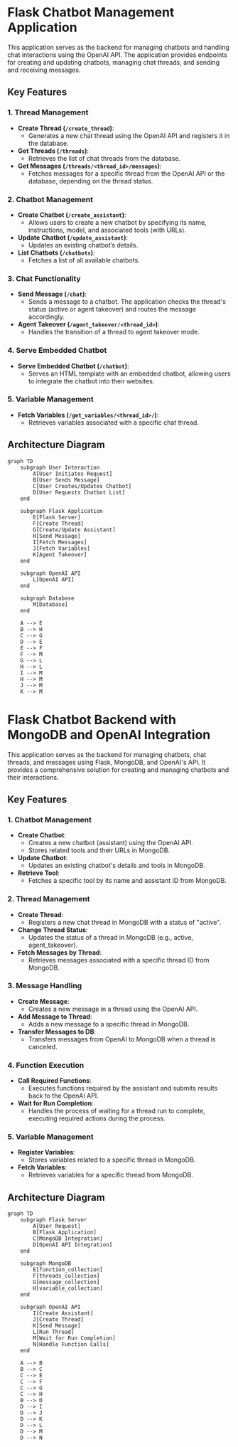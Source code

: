 # Flask Chatbot Management Application

This application serves as the backend for managing chatbots and handling chat interactions using the OpenAI API. The application provides endpoints for creating and updating chatbots, managing chat threads, and sending and receiving messages.

## Key Features

### 1. **Thread Management**
   - **Create Thread (`/create_thread`)**:
     - Generates a new chat thread using the OpenAI API and registers it in the database.
   - **Get Threads (`/threads`)**:
     - Retrieves the list of chat threads from the database.
   - **Get Messages (`/threads/<thread_id>/messages`)**:
     - Fetches messages for a specific thread from the OpenAI API or the database, depending on the thread status.

### 2. **Chatbot Management**
   - **Create Chatbot (`/create_assistant`)**:
     - Allows users to create a new chatbot by specifying its name, instructions, model, and associated tools (with URLs).
   - **Update Chatbot (`/update_assistant`)**:
     - Updates an existing chatbot’s details.
   - **List Chatbots (`/chatbots`)**:
     - Fetches a list of all available chatbots.

### 3. **Chat Functionality**
   - **Send Message (`/chat`)**:
     - Sends a message to a chatbot. The application checks the thread's status (active or agent takeover) and routes the message accordingly.
   - **Agent Takeover (`/agent_takeover/<thread_id>`)**:
     - Handles the transition of a thread to agent takeover mode.

### 4. **Serve Embedded Chatbot**
   - **Serve Embedded Chatbot (`/chatbot`)**:
     - Serves an HTML template with an embedded chatbot, allowing users to integrate the chatbot into their websites.

### 5. **Variable Management**
   - **Fetch Variables (`/get_variables/<thread_id>/`)**:
     - Retrieves variables associated with a specific chat thread.

## Architecture Diagram

```mermaid
graph TD
    subgraph User Interaction
        A[User Initiates Request]
        B[User Sends Message]
        C[User Creates/Updates Chatbot]
        D[User Requests Chatbot List]
    end

    subgraph Flask Application
        E[Flask Server]
        F[Create Thread]
        G[Create/Update Assistant]
        H[Send Message]
        I[Fetch Messages]
        J[Fetch Variables]
        K[Agent Takeover]
    end

    subgraph OpenAI API
        L[OpenAI API]
    end

    subgraph Database
        M[Database]
    end

    A --> E
    B --> H
    C --> G
    D --> E
    E --> F
    F --> M
    G --> L
    H --> L
    I --> M
    H --> M
    J --> M
    K --> M

```

# Flask Chatbot Backend with MongoDB and OpenAI Integration

This application serves as the backend for managing chatbots, chat threads, and messages using Flask, MongoDB, and OpenAI's API. It provides a comprehensive solution for creating and managing chatbots and their interactions.

## Key Features

### 1. **Chatbot Management**
   - **Create Chatbot**: 
     - Creates a new chatbot (assistant) using the OpenAI API.
     - Stores related tools and their URLs in MongoDB.
   - **Update Chatbot**: 
     - Updates an existing chatbot's details and tools in MongoDB.
   - **Retrieve Tool**: 
     - Fetches a specific tool by its name and assistant ID from MongoDB.

### 2. **Thread Management**
   - **Create Thread**: 
     - Registers a new chat thread in MongoDB with a status of "active".
   - **Change Thread Status**: 
     - Updates the status of a thread in MongoDB (e.g., active, agent_takeover).
   - **Fetch Messages by Thread**: 
     - Retrieves messages associated with a specific thread ID from MongoDB.

### 3. **Message Handling**
   - **Create Message**: 
     - Creates a new message in a thread using the OpenAI API.
   - **Add Message to Thread**: 
     - Adds a new message to a specific thread in MongoDB.
   - **Transfer Messages to DB**: 
     - Transfers messages from OpenAI to MongoDB when a thread is canceled.

### 4. **Function Execution**
   - **Call Required Functions**: 
     - Executes functions required by the assistant and submits results back to the OpenAI API.
   - **Wait for Run Completion**: 
     - Handles the process of waiting for a thread run to complete, executing required actions during the process.

### 5. **Variable Management**
   - **Register Variables**: 
     - Stores variables related to a specific thread in MongoDB.
   - **Fetch Variables**: 
     - Retrieves variables for a specific thread from MongoDB.

## Architecture Diagram

```mermaid
graph TD
    subgraph Flask Server
        A[User Request]
        B[Flask Application]
        C[MongoDB Integration]
        D[OpenAI API Integration]
    end

    subgraph MongoDB
        E[function_collection]
        F[threads_collection]
        G[message_collection]
        H[variable_collection]
    end

    subgraph OpenAI API
        I[Create Assistant]
        J[Create Thread]
        K[Send Message]
        L[Run Thread]
        M[Wait for Run Completion]
        N[Handle Function Calls]
    end

    A --> B
    B --> C
    C --> E
    C --> F
    C --> G
    C --> H
    B --> D
    D --> I
    D --> J
    D --> K
    D --> L
    D --> M
    D --> N
